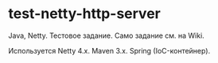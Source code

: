 test-netty-http-server
======================

Java, Netty.
Тестовое задание. Само задание см. на Wiki.

Используется Netty 4.x. Maven 3.x. Spring (IoC-контейнер).
